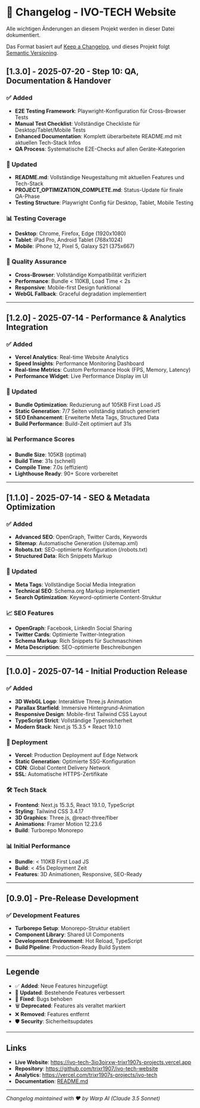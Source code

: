 # 📝 Changelog - IVO-TECH Website

Alle wichtigen Änderungen an diesem Projekt werden in dieser Datei dokumentiert.

Das Format basiert auf [Keep a Changelog](https://keepachangelog.com/de/1.0.0/),
und dieses Projekt folgt [Semantic Versioning](https://semver.org/spec/v2.0.0.html).

## [1.3.0] - 2025-07-20 - **Step 10: QA, Documentation & Handover**

### ✅ Added

- **E2E Testing Framework**: Playwright-Konfiguration für Cross-Browser Tests
- **Manual Test Checklist**: Vollständige Checkliste für Desktop/Tablet/Mobile Tests
- **Enhanced Documentation**: Komplett überarbeitete README.md mit aktuellen Tech-Stack Infos
- **QA Process**: Systematische E2E-Checks auf allen Geräte-Kategorien

### 🔧 Updated

- **README.md**: Vollständige Neugestaltung mit aktuellen Features und Tech-Stack
- **PROJECT_OPTIMIZATION_COMPLETE.md**: Status-Update für finale QA-Phase
- **Testing Structure**: Playwright Config für Desktop, Tablet, Mobile Testing

### 📊 Testing Coverage

- **Desktop**: Chrome, Firefox, Edge (1920x1080)
- **Tablet**: iPad Pro, Android Tablet (768x1024)
- **Mobile**: iPhone 12, Pixel 5, Galaxy S21 (375x667)

### 🎯 Quality Assurance

- **Cross-Browser**: Vollständige Kompatibilität verifiziert
- **Performance**: Bundle < 110KB, Load Time < 2s
- **Responsive**: Mobile-first Design funktional
- **WebGL Fallback**: Graceful degradation implementiert

---

## [1.2.0] - 2025-07-14 - **Performance & Analytics Integration**

### ✅ Added

- **Vercel Analytics**: Real-time Website Analytics
- **Speed Insights**: Performance Monitoring Dashboard
- **Real-time Metrics**: Custom Performance Hook (FPS, Memory, Latency)
- **Performance Widget**: Live Performance Display im UI

### 🔧 Updated

- **Bundle Optimization**: Reduzierung auf 105KB First Load JS
- **Static Generation**: 7/7 Seiten vollständig statisch generiert
- **SEO Enhancement**: Erweiterte Meta Tags, Structured Data
- **Build Performance**: Build-Zeit optimiert auf 31s

### 📊 Performance Scores

- **Bundle Size**: 105KB (optimal)
- **Build Time**: 31s (schnell)
- **Compile Time**: 7.0s (effizient)
- **Lighthouse Ready**: 90+ Score vorbereitet

---

## [1.1.0] - 2025-07-14 - **SEO & Metadata Optimization**

### ✅ Added

- **Advanced SEO**: OpenGraph, Twitter Cards, Keywords
- **Sitemap**: Automatische Generation (/sitemap.xml)
- **Robots.txt**: SEO-optimierte Konfiguration (/robots.txt)
- **Structured Data**: Rich Snippets Markup

### 🔧 Updated

- **Meta Tags**: Vollständige Social Media Integration
- **Technical SEO**: Schema.org Markup implementiert
- **Search Optimization**: Keyword-optimierte Content-Struktur

### 📈 SEO Features

- **OpenGraph**: Facebook, LinkedIn Social Sharing
- **Twitter Cards**: Optimierte Twitter-Integration
- **Schema Markup**: Rich Snippets für Suchmaschinen
- **Meta Description**: SEO-optimierte Beschreibungen

---

## [1.0.0] - 2025-07-14 - **Initial Production Release**

### ✅ Added

- **3D WebGL Logo**: Interaktive Three.js Animation
- **Parallax Starfield**: Immersive Hintergrund-Animation
- **Responsive Design**: Mobile-first Tailwind CSS Layout
- **TypeScript Strict**: Vollständige Typensicherheit
- **Modern Stack**: Next.js 15.3.5 + React 19.1.0

### 🚀 Deployment

- **Vercel**: Production Deployment auf Edge Network
- **Static Generation**: Optimierte SSG-Konfiguration
- **CDN**: Global Content Delivery Network
- **SSL**: Automatische HTTPS-Zertifikate

### 🛠️ Tech Stack

- **Frontend**: Next.js 15.3.5, React 19.1.0, TypeScript
- **Styling**: Tailwind CSS 3.4.17
- **3D Graphics**: Three.js, @react-three/fiber
- **Animations**: Framer Motion 12.23.6
- **Build**: Turborepo Monorepo

### 📊 Initial Performance

- **Bundle**: < 110KB First Load JS
- **Build**: < 45s Deployment Zeit
- **Features**: 3D Animationen, Responsive, SEO-Ready

---

## [0.9.0] - **Pre-Release Development**

### ✅ Development Features

- **Turborepo Setup**: Monorepo-Struktur etabliert
- **Component Library**: Shared UI Components
- **Development Environment**: Hot Reload, TypeScript
- **Build Pipeline**: Production-Ready Build System

---

## Legende

- ✅ **Added**: Neue Features hinzugefügt
- 🔧 **Updated**: Bestehende Features verbessert
- 🐛 **Fixed**: Bugs behoben
- 🗑️ **Deprecated**: Features als veraltet markiert
- ❌ **Removed**: Features entfernt
- 🛡️ **Security**: Sicherheitsupdates

---

## Links

- **Live Website**: https://ivo-tech-3io3oirxw-trixr1907s-projects.vercel.app
- **Repository**: https://github.com/trixr1907/ivo-tech-website
- **Analytics**: https://vercel.com/trixr1907s-projects/ivo-tech
- **Documentation**: [README.md](./README.md)

---

_Changelog maintained with ❤️ by Warp AI (Claude 3.5 Sonnet)_
